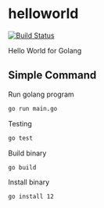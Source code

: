 # helloworld

[![Build Status](https://cloud.drone.io/api/badges/go-training/helloworld/status.svg)](https://cloud.drone.io/go-training/helloworld)

Hello World for Golang

## Simple Command

Run golang program
```bash
go run main.go
```
Testing

```bash
go test
```
Build binary

```bash
go build
```
Install binary

```bash
go install 12
```